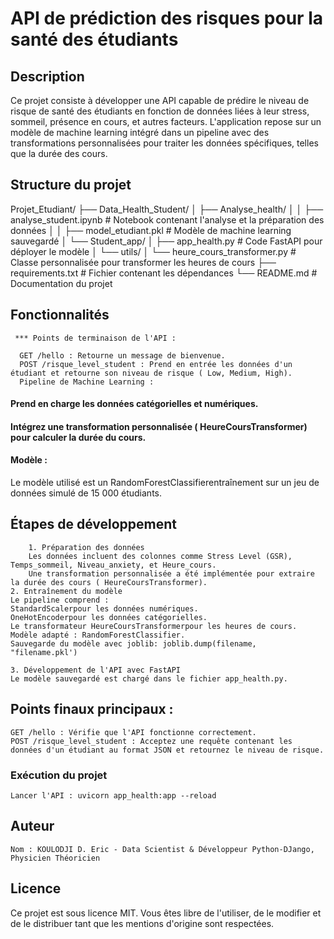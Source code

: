 # API de prédiction des risques pour la santé des étudiants
## Description
Ce projet consiste à développer une API capable de prédire le niveau de risque de santé des étudiants en fonction de données liées à leur stress, sommeil, présence en cours, et autres facteurs. L'application repose sur un modèle de machine learning intégré dans un pipeline avec des transformations personnalisées pour traiter les données spécifiques, telles que la durée des cours.
## Structure du projet


Projet_Etudiant/
├── Data_Health_Student/
│   ├── Analyse_health/
│   │   ├── analyse_student.ipynb  # Notebook contenant l'analyse et la préparation des données
│   │   ├── model_etudiant.pkl     # Modèle de machine learning sauvegardé
│   └── Student_app/
│       ├── app_health.py          # Code FastAPI pour déployer le modèle
│       └── utils/
│           └── heure_cours_transformer.py  # Classe personnalisée pour transformer les heures de cours
├── requirements.txt               # Fichier contenant les dépendances
└── README.md                      # Documentation du projet

## Fonctionnalités
     *** Points de terminaison de l'API :

      GET /hello : Retourne un message de bienvenue.
      POST /risque_level_student : Prend en entrée les données d'un étudiant et retourne son niveau de risque ( Low, Medium, High).
      Pipeline de Machine Learning :

  #### Prend en charge les données catégorielles et numériques.
  #### Intégrez une transformation personnalisée ( HeureCoursTransformer) pour calculer la durée du cours.
  #### Modèle :
  
  Le modèle utilisé est un RandomForestClassifierentraînement sur un jeu de données simulé de 15 000 étudiants.
 ## Étapes de développement
        1. Préparation des données
        Les données incluent des colonnes comme Stress Level (GSR), Temps_sommeil, Niveau_anxiety, et Heure_cours.
        Une transformation personnalisée a été implémentée pour extraire la durée des cours ( HeureCoursTransformer).
    2. Entraînement du modèle
    Le pipeline comprend :
    StandardScalerpour les données numériques.
    OneHotEncoderpour les données catégorielles.
    Le transformateur HeureCoursTransformerpour les heures de cours.
    Modèle adapté : RandomForestClassifier.
    Sauvegarde du modèle avec joblib: joblib.dump(filename, "filename.pkl')

    3. Développement de l'API avec FastAPI
    Le modèle sauvegardé est chargé dans le fichier app_health.py.
## Points finaux principaux :
    GET /hello : Vérifie que l'API fonctionne correctement.
    POST /risque_level_student : Acceptez une requête contenant les données d'un étudiant au format JSON et retournez le niveau de risque.

### Exécution du projet
    Lancer l'API : uvicorn app_health:app --reload


## Auteur
    Nom : KOULODJI D. Eric - Data Scientist & Développeur Python-DJango, Physicien Théoricien


## Licence
Ce projet est sous licence MIT. Vous êtes libre de l'utiliser, de le modifier et de le distribuer tant que les mentions d'origine sont respectées.






